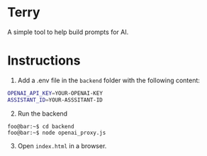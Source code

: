 # Terry
A simple tool to help build prompts for AI.

# Instructions
1. Add a .env file in the `backend` folder with the following content:

```bash
OPENAI_API_KEY=YOUR-OPENAI-KEY
ASSISTANT_ID=YOUR-ASSSITANT-ID
```

2. Run the backend

```console
foo@bar:~$ cd backend
foo@bar:~$ node openai_proxy.js
```

3. Open `index.html` in a browser.

